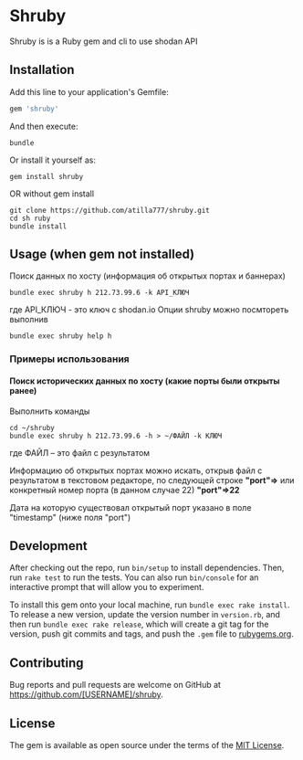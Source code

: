 # Shruby
Shruby is is a Ruby gem and cli to use shodan API

## Installation

Add this line to your application's Gemfile:

```ruby
gem 'shruby'
```

And then execute:
```shell
bundle
```
Or install it yourself as:
```shell
gem install shruby
``` 
OR without gem install
```shell
git clone https://github.com/atilla777/shruby.git
cd sh ruby
bundle install
```
## Usage (when gem not installed)
Поиск данных по хосту (информация об открытых портах и баннерах)
```shell
bundle exec shruby h 212.73.99.6 -k API_КЛЮЧ
```
где API_КЛЮЧ - это ключ с shodan.io
Опции shruby можно посмтореть выполнив
```shell
bundle exec shruby help h
```
### Примеры использования
#### Поиск исторических данных по хосту (какие порты были открыты ранее)
Выполнить команды
```shell
cd ~/shruby 
bundle exec shruby h 212.73.99.6 -h > ~/ФАЙЛ -k КЛЮЧ
```
где ФАЙЛ – это файл с результатом

Информацию об открытых портах можно искать, открыв файл с результатом в текстовом редакторе, по следующей строке
**"port"=>**
или конкретный номер порта (в данном случае 22)
**"port"=>22**
 
Дата на которую существовал открытый порт указано в поле "timestamp" (ниже поля "port")

## Development

After checking out the repo, run `bin/setup` to install dependencies. Then, run `rake test` to run the tests. You can also run `bin/console` for an interactive prompt that will allow you to experiment.

To install this gem onto your local machine, run `bundle exec rake install`. To release a new version, update the version number in `version.rb`, and then run `bundle exec rake release`, which will create a git tag for the version, push git commits and tags, and push the `.gem` file to [rubygems.org](https://rubygems.org).

## Contributing

Bug reports and pull requests are welcome on GitHub at https://github.com/[USERNAME]/shruby.

## License

The gem is available as open source under the terms of the [MIT License](https://opensource.org/licenses/MIT).
